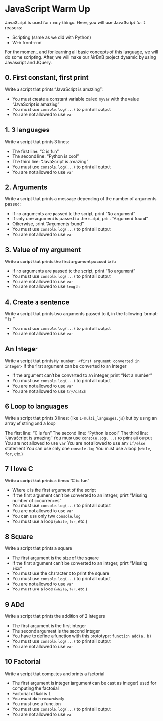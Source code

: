 # JavaScript Warm Up
JavaScript is used for many things. Here, you will use JavaScript for 2 reasons:

 * Scripting (same as we did with Python)
 * Web front-end

For the moment, and for learning all basic concepts of this language, we will do some scripting. After, we will make our AirBnB project dynamic by using Javascript and JQuery.

## 0. First constant, first print

Write a script that prints “JavaScript is amazing”:

 * You must create a constant variable called `myVar` with the value “JavaScript is amazing”
 * You must use `console.log(...)` to print all output
 * You are not allowed to use `var`

## 1. 3 languages

Write a script that prints 3 lines:

* The first line: “C is fun”
* The second line: “Python is cool”
* The third line: “JavaScript is amazing”
* You must use `console.log(...)` to print all output
* You are not allowed to use `var`

## 2. Arguments

Write a script that prints a message depending of the number of arguments passed:

* If no arguments are passed to the script, print “No argument”
* If only one argument is passed to the script, print “Argument found”
* Otherwise, print “Arguments found”
* You must use `console.log(...)` to print all output
* You are not allowed to use `var`

## 3. Value of my argument

Write a script that prints the first argument passed to it:

* If no arguments are passed to the script, print “No argument”
* You must use `console.log(...)` to print all output
* You are not allowed to use `var`
* You are not allowed to use `length`

## 4. Create a sentence

Write a script that prints two arguments passed to it, in the following format: “ is ”

* You must use `console.log(...)` to print all output
* You are not allowed to use `var`

## An Integer

Write a script that prints `My number: <first argument converted in integer>` if the first argument can be converted to an integer:

* If the argument can’t be converted to an integer, print “Not a number”
* You must use `console.log(...)` to print all output
* You are not allowed to use `var`
* You are not allowed to use `try/catch`

## 6 Loop to languages

Write a script that prints 3 lines: (like `1-multi_languages.js`) but by using an array of string and a loop

The first line: “C is fun”
The second line: “Python is cool”
The third line: “JavaScript is amazing”
You must use `console.log(...)` to print all output
You are not allowed to use `var`
You are not allowed to use any `if/else` statement
You can use only one `console.log`
You must use a loop (`while`, `for`, etc.)

## 7 I love C

Write a script that prints x times “C is fun”

* Where `x` is the first argument of the script
* If the first argument can’t be converted to an integer, print “Missing number of occurrences”
* You must use `console.log(...)` to print all output
* You are not allowed to use `var`
* You can use only two `console.log`
* You must use a loop (`while`, `for`, etc.)

## 8 Square

Write a script that prints a square

* The first argument is the size of the square
* If the first argument can’t be converted to an integer, print “Missing size”
* You must use the character `X` to print the square
* You must use `console.log(...)` to print all output
* You are not allowed to use `var`
* You must use a loop (`while`, `for`, etc.)

## 9 ADd

Write a script that prints the addition of 2 integers

* The first argument is the first integer
* The second argument is the second integer
* You have to define a function with this prototype: `function add(a, b)`
* You must use `console.log(...)` to print all output
* You are not allowed to use `var`

## 10 Factorial

Write a script that computes and prints a factorial

* The first argument is integer (argument can be cast as integer) used for computing the factorial
* Factorial of `NaN` is `1`
* You must do it recursively
* You must use a function
* You must use `console.log(...)` to print all output
* You are not allowed to use `var`
